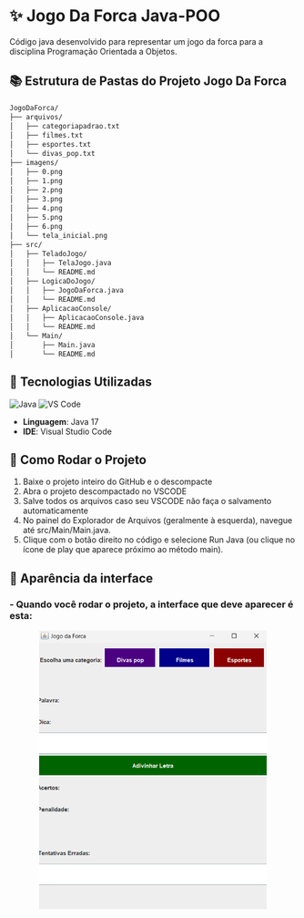 # ✨ Jogo Da Forca Java-POO
Código java desenvolvido para representar um jogo da forca para a disciplina Programação Orientada a Objetos.

## 📚 Estrutura de Pastas do Projeto Jogo Da Forca

```plaintext
JogoDaForca/
├── arquivos/
│   ├── categoriapadrao.txt
│   ├── filmes.txt
│   ├── esportes.txt
│   └── divas_pop.txt
├── imagens/
│   ├── 0.png
│   ├── 1.png
│   ├── 2.png
│   ├── 3.png
│   ├── 4.png
│   ├── 5.png
│   ├── 6.png
│   └── tela_inicial.png      
├── src/
│   ├── TeladoJogo/
│   │   ├── TelaJogo.java
│   │   └── README.md
│   ├── LogicaDoJogo/
│   │   ├── JogoDaForca.java
│   │   └── README.md
│   ├── AplicacaoConsole/
│   │   ├── AplicacaoConsole.java
│   │   └── README.md
│   └── Main/
│       ├── Main.java
│       └── README.md
```
## 🔧 Tecnologias Utilizadas

![Java](https://img.shields.io/badge/Java-17-007396?logo=java&logoColor=white)
![VS Code](https://img.shields.io/badge/VS%20Code-1.60.0-007ACC?logo=visual-studio-code&logoColor=white)

- **Linguagem**: Java 17
- **IDE**: Visual Studio Code

## 🚀 Como Rodar o Projeto
1. Baixe o projeto inteiro do GitHub e o descompacte
2. Abra o projeto descompactado no VSCODE
3. Salve todos os arquivos caso seu VSCODE não faça o salvamento automaticamente
4. No painel do Explorador de Arquivos (geralmente à esquerda), navegue até src/Main/Main.java.
5. Clique com o botão direito no código e selecione Run Java (ou clique no ícone de play que aparece próximo ao método main).

## 🎨 Aparência da interface
### - Quando você rodar o projeto, a interface que deve aparecer é esta: 
<p align="center">
  <img src="imagens/tela_inicial.png" alt="Tela Inicial" width="400">
</p>

